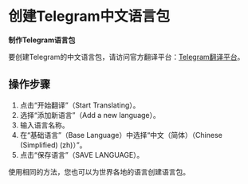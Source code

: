 # 创建Telegram中文语言包

**制作Telegram语言包**

要创建Telegram的中文语言包，请访问官方翻译平台：[Telegram翻译平台](https://translations.telegram.org)。

## 操作步骤

1. 点击“开始翻译”（Start Translating）。
2. 选择“添加新语言”（Add a new language）。
3. 输入语言名称。
4. 在“基础语言”（Base Language）中选择“中文（简体）（Chinese (Simplified) (zh)）”。
5. 点击“保存语言”（SAVE LANGUAGE）。

使用相同的方法，您也可以为世界各地的语言创建语言包。